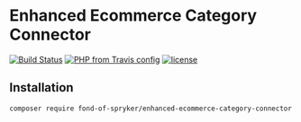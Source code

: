 # Enhanced Ecommerce Category Connector
[![Build Status](https://travis-ci.org/fond-of/spryker-google-tag-manager-core.svg?branch=master)](https://travis-ci.org/fond-of/enhanced-ecommerce-category-connector)
[![PHP from Travis config](https://img.shields.io/travis/php-v/symfony/symfony.svg)](https://php.net/)
[![license](https://img.shields.io/github/license/mashape/apistatus.svg)](https://packagist.org/packages/fond-of-spryker/enhanced-ecommerce-category-connector)

## Installation

```
composer require fond-of-spryker/enhanced-ecommerce-category-connector
```
